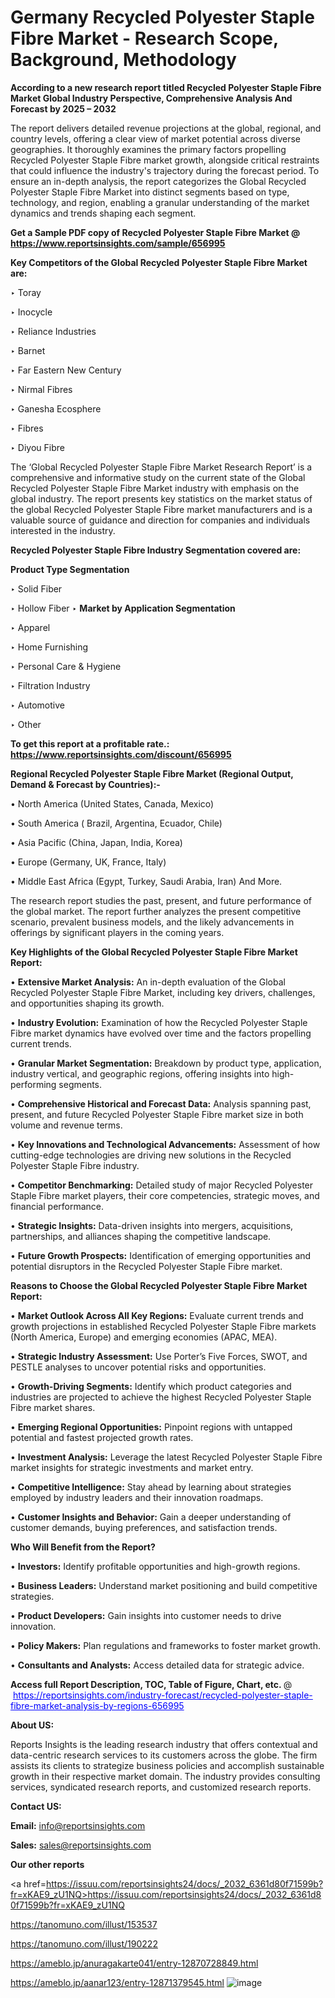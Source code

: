 # Germany Recycled Polyester Staple Fibre Market - Research Scope, Background, Methodology

<strong>According to a new research report titled Recycled Polyester Staple Fibre Market Global Industry Perspective, Comprehensive Analysis And Forecast by 2025 – 2032</strong>

The report delivers detailed revenue projections at the global, regional, and country levels, offering a clear view of market potential across diverse geographies. It thoroughly examines the primary factors propelling Recycled Polyester Staple Fibre market growth, alongside critical restraints that could influence the industry's trajectory during the forecast period. To ensure an in-depth analysis, the report categorizes the Global Recycled Polyester Staple Fibre Market into distinct segments based on type, technology, and region, enabling a granular understanding of the market dynamics and trends shaping each segment.

<strong>Get a Sample PDF copy of Recycled Polyester Staple Fibre Market </strong><strong>@<a href=https://www.reportsinsights.com/sample/656995 style=color:#0000ff;> https://www.reportsinsights.com/sample/656995</a></strong></font>

<strong>Key Competitors of the Global Recycled Polyester Staple Fibre Market are:</strong>

‣ Toray

‣ Inocycle

‣ Reliance Industries

‣ Barnet

‣ Far Eastern New Century

‣ Nirmal Fibres

‣ Ganesha Ecosphere

‣  Fibres

‣ Diyou Fibre

The ‘Global Recycled Polyester Staple Fibre Market Research Report’ is a comprehensive and informative study on the current state of the Global Recycled Polyester Staple Fibre Market industry with emphasis on the global industry. The report presents key statistics on the market status of the global Recycled Polyester Staple Fibre market manufacturers and is a valuable source of guidance and direction for companies and individuals interested in the industry.

<strong>Recycled Polyester Staple Fibre Industry Segmentation covered are:</strong>

<strong>Product Type Segmentation</strong>

‣ Solid Fiber

‣ Hollow Fiber
‣ 
<strong>Market by Application Segmentation</strong>

‣ Apparel

‣ Home Furnishing

‣ Personal Care & Hygiene

‣ Filtration Industry

‣ Automotive

‣ Other

<strong>To get this report at a profitable rate.: <a href=https://www.reportsinsights.com/discount/656995 style=color:#0000ff;>https://www.reportsinsights.com/discount/656995</a></strong></font>

<strong>Regional Recycled Polyester Staple Fibre Market (Regional Output, Demand &amp; Forecast by Countries):-</strong>

• North America (United States, Canada, Mexico)

• South America ( Brazil, Argentina, Ecuador, Chile)

• Asia Pacific (China, Japan, India, Korea)

• Europe (Germany, UK, France, Italy)

• Middle East Africa (Egypt, Turkey, Saudi Arabia, Iran) And More.

The research report studies the past, present, and future performance of the global market. The report further analyzes the present competitive scenario, prevalent business models, and the likely advancements in offerings by significant players in the coming years.

<strong>Key Highlights of the Global Recycled Polyester Staple Fibre Market Report:</strong>

• <strong>Extensive Market Analysis:</strong> An in-depth evaluation of the Global Recycled Polyester Staple Fibre Market, including key drivers, challenges, and opportunities shaping its growth.

• <strong>Industry Evolution:</strong> Examination of how the Recycled Polyester Staple Fibre market dynamics have evolved over time and the factors propelling current trends.

• <strong>Granular Market Segmentation:</strong> Breakdown by product type, application, industry vertical, and geographic regions, offering insights into high-performing segments.

• <strong>Comprehensive Historical and Forecast Data:</strong> Analysis spanning past, present, and future Recycled Polyester Staple Fibre market size in both volume and revenue terms.

• <strong>Key Innovations and Technological Advancements:</strong> Assessment of how cutting-edge technologies are driving new solutions in the Recycled Polyester Staple Fibre industry.

• <strong>Competitor Benchmarking:</strong> Detailed study of major Recycled Polyester Staple Fibre market players, their core competencies, strategic moves, and financial performance.

• <strong>Strategic Insights:</strong> Data-driven insights into mergers, acquisitions, partnerships, and alliances shaping the competitive landscape.

• <strong>Future Growth Prospects:</strong> Identification of emerging opportunities and potential disruptors in the Recycled Polyester Staple Fibre market.

<strong>Reasons to Choose the Global Recycled Polyester Staple Fibre Market Report:</strong>

• <strong>Market Outlook Across All Key Regions:</strong> Evaluate current trends and growth projections in established Recycled Polyester Staple Fibre markets (North America, Europe) and emerging economies (APAC, MEA).

• <strong>Strategic Industry Assessment:</strong> Use Porter’s Five Forces, SWOT, and PESTLE analyses to uncover potential risks and opportunities.

• <strong>Growth-Driving Segments:</strong> Identify which product categories and industries are projected to achieve the highest Recycled Polyester Staple Fibre market shares.

• <strong>Emerging Regional Opportunities:</strong> Pinpoint regions with untapped potential and fastest projected growth rates.

• <strong>Investment Analysis:</strong> Leverage the latest Recycled Polyester Staple Fibre market insights for strategic investments and market entry.

• <strong>Competitive Intelligence:</strong> Stay ahead by learning about strategies employed by industry leaders and their innovation roadmaps.

• <strong>Customer Insights and Behavior:</strong> Gain a deeper understanding of customer demands, buying preferences, and satisfaction trends.

<strong>Who Will Benefit from the Report?</strong>

• <strong>Investors:</strong> Identify profitable opportunities and high-growth regions.

• <strong>Business Leaders:</strong> Understand market positioning and build competitive strategies.

• <strong>Product Developers:</strong> Gain insights into customer needs to drive innovation.

• <strong>Policy Makers:</strong> Plan regulations and frameworks to foster market growth.

• <strong>Consultants and Analysts:</strong> Access detailed data for strategic advice.
</ul>
<strong>Access full Report Description, TOC, Table of Figure, Chart, etc. </strong>@  <a href=https://reportsinsights.com/industry-forecast/recycled-polyester-staple-fibre-market-analysis-by-regions-656995 style=color:#0000ff;>https://reportsinsights.com/industry-forecast/recycled-polyester-staple-fibre-market-analysis-by-regions-656995</a></font>

<strong><strong>About US</strong>:</strong>

Reports Insights is the leading research industry that offers contextual and data-centric research services to its customers across the globe. The firm assists its clients to strategize business policies and accomplish sustainable growth in their respective market domain. The industry provides consulting services, syndicated research reports, and customized research reports.

<strong>Contact US:</strong>

<p class=""""><b>Email:</b> <a href=mailto:info@reportsinsights.com>info@reportsinsights.com</a></p>
<p class=""""><b>Sales:</b> <a href=mailto:sales@reportsinsights.com>sales@reportsinsights.com</a></p>

<strong>Our other reports</strong>

<a href=https://issuu.com/reportsinsights24/docs/_2032_6361d80f71599b?fr=xKAE9_zU1NQ>https://issuu.com/reportsinsights24/docs/_2032_6361d80f71599b?fr=xKAE9_zU1NQ</a>

<a href=https://tanomuno.com/illust/153537>https://tanomuno.com/illust/153537</a>

<a href=https://tanomuno.com/illust/190222>https://tanomuno.com/illust/190222</a>

<a href=https://ameblo.jp/anuragakarte041/entry-12870728849.html>https://ameblo.jp/anuragakarte041/entry-12870728849.html</a>

<a href=https://ameblo.jp/aanar123/entry-12871379545.html>https://ameblo.jp/aanar123/entry-12871379545.html</a>
![image](https://github.com/user-attachments/assets/5278dda1-291b-47be-83a0-d2413920763b)
